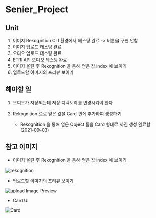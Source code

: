 # Senier_Project

## Unit

1. 이미지 Rekognition CLI 환경에서 테스팅 완료 -> 버튼을 구현 안함
2. 이미지 업로드 테스팅 완료
3. 오디오 업로드 테스팅 완료
4. ETRI API 오디오 테스팅 완료
5. 이미지 올린 후 Rekognition 을 통해 얻은 값 index 에 보이기 
6. 업로드할 이미지의 프리뷰 보이기

## 해야할 일

1. 오디오가 저장되는데 저장 디렉토리를 변경시켜야 한다

2. Rekognition 으로 얻은 값을 Card 안에 추가하여 생성하기
   * Rekognition 을 통해 얻은 Object 들을 Card 형태로 까진 생성 완료함 (2021-09-03)


## 참고 이미지

* 이미지 올린 후 Rekognition 을 통해 얻은 값 index 에 보이기 

![rekognition](https://user-images.githubusercontent.com/31675804/131493311-cc84baea-0e77-4e0f-982c-bfbdebe7f0f1.png)

* 업로드할 이미지의 프리뷰 보이기

![upload Image Preview](https://user-images.githubusercontent.com/31675804/131618629-5968d163-f6ea-4bf8-851b-2e71ced017c8.png)

* Card UI

![Card](https://user-images.githubusercontent.com/31675804/131831160-cb8b9fcd-0ef2-4900-acca-2da6ca9c047b.gif)
